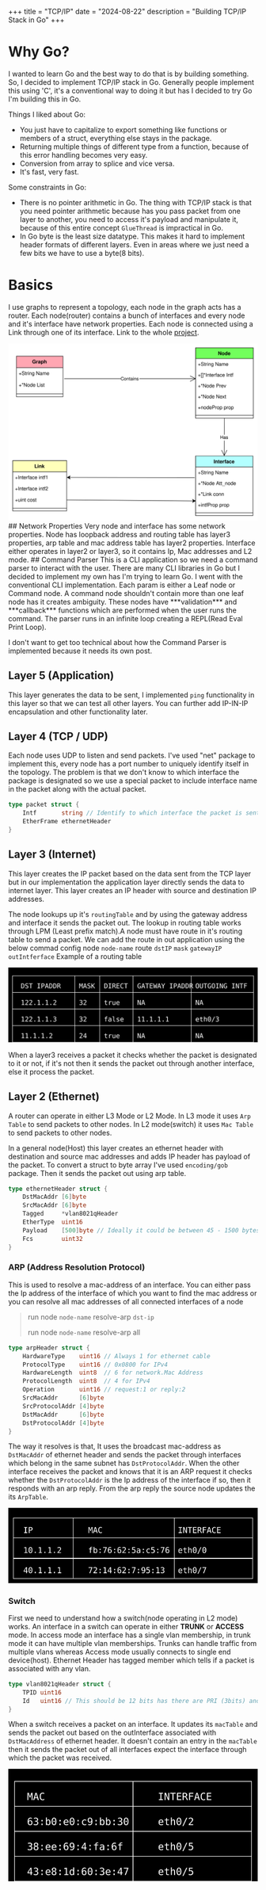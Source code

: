 +++
title = "TCP/IP"
date = "2024-08-22"
description = "Building TCP/IP Stack in Go"
+++ 

# Why Go?
I wanted to learn Go and the best way to do that is by building something. So, I decided to implement TCP/IP stack in Go. Generally people implement this using 'C', it's a conventional way to doing it but has I decided to try Go I'm building this in Go.

Things I liked about Go:
- You just have to capitalize to export something like functions or members of a struct, everything else stays in the package.
- Returning multiple things of different type from a function, because of this error handling becomes very easy.
- Conversion from array to splice and vice versa.
- It's fast, very fast.

Some constraints in Go:
- There is no pointer arithmetic in Go. The thing with TCP/IP stack is that you need pointer arithmetic because has you pass packet from one layer to another, you need to access it's payload and manipulate it, because of this entire concept `GlueThread` is impractical in Go.
- In Go byte is the least size datatype. This makes it hard to implement header formats of different layers. Even in areas where we just need a few bits we have to use a byte(8 bits).
# Basics
I use graphs to represent a topology, each node in the graph acts has a router. Each node(router) contains a bunch of interfaces and every node and it's interface have network properties. Each node is connected using a Link through one of its interface. 
Link to the whole <a href="https://github.com/gkarthikreddi/tcp/">project</a>.

<img class="svg" src="/class_diagram.svg" >
## Network Properties
Very node and interface has some network properties. Node has loopback address and routing table has layer3 properties, arp table and mac address table has layer2 properties. Interface either operates in layer2 or layer3, so it contains Ip, Mac addresses and L2 mode.
## Command Parser
This is a CLI application so we need a command parser to interact with the user. There are many CLI libraries in Go but I decided to implement my own has I'm trying to learn Go. I went with the conventional CLI implementation. Each param is either a Leaf node or Command node. A command node shouldn't contain more than one leaf node has it creates ambiguity. These nodes have ***validation*** and ***callback*** functions which are performed when the user runs the command. The parser runs in an infinite loop creating a REPL(Read Eval Print Loop).

I don't want to get too technical about how the Command Parser is implemented because it needs its own post.
## Layer 5 (Application)
This layer generates the data to be sent, I implemented `ping` functionality  in this layer so that we can test all other layers. You can further add IP-IN-IP encapsulation and other functionality later.
## Layer 4 (TCP / UDP)
Each node uses UDP to listen and send packets. I've used "net" package to implement this, every node has a port number to uniquely identify itself in the topology. The problem is that we don't know to which interface the package is designated so we use a special packet to include interface name in the packet along with the actual packet.
```go
type packet struct {
	Intf       string // Identify to which interface the packet is sent
	EtherFrame ethernetHeader
}
```
## Layer 3 (Internet)
This layer creates the IP packet based on the data sent from the TCP layer but in our implementation the application layer directly sends the data to internet layer. This layer creates an IP header with source and destination IP addresses.

The node lookups up it's `routingTable` and by using the gateway address and interface it sends the packet out. The lookup in routing table works through LPM (Least prefix match).A node must have route in it's routing table to send a packet. We can add the route in out application using the below commad
	config node `node-name` route `dstIP` `mask` `gatewayIP` `outIntferface`
Example of a routing table

<img class="svg" src="/rttable.svg" >

When a layer3 receives a packet it checks whether the packet is designated to it or not, if it's not then it sends the packet out through another interface, else it process the packet.
## Layer 2 (Ethernet)
A router can operate in either L3 Mode or L2 Mode. In L3 mode it uses `Arp Table` to send packets to other nodes. In L2 mode(switch) it uses `Mac Table` to send packets to other nodes.

In a general node(Host) this layer creates an ethernet header with destination and source mac addresses and adds IP header has payload of the packet. To convert a struct to byte array I've used `encoding/gob` package. Then it sends the packet out using arp table.
```go
type ethernetHeader struct {
	DstMacAddr [6]byte
	SrcMacAddr [6]byte
	Tagged     *vlan8021qHeader
	EtherType  uint16
	Payload    [500]byte // Ideally it could be between 45 - 1500 bytes
	Fcs        uint32
}
```
### ARP (Address Resolution Protocol)
This is used to resolve a mac-address of an interface. You can either pass the Ip address of the interface of which you want to find the mac address or you can resolve all mac addresses of all connected interfaces of a node
> run node `node-name` resolve-arp `dst-ip`
> 
> run node `node-name` resolve-arp all
```go
type arpHeader struct {
	HardwareType    uint16 // Always 1 for ethernet cable
	ProtocolType    uint16 // 0x0800 for IPv4
	HardwareLength  uint8  // 6 for network.Mac Address
	ProtocolLength  uint8  // 4 for IPv4
	Operation       uint16 // request:1 or reply:2
	SrcMacAddr      [6]byte
	SrcProtocolAddr [4]byte
	DstMacAddr      [6]byte
	DstProtocolAddr [4]byte
}
```
The way it resolves is that, It uses the broadcast mac-address as `DstMacAddr` of ethernet header and sends the packet through interfaces which belong in the same subnet has `DstProtocolAddr`.  When the other interface receives the packet and knows that it is an ARP request it checks whether the `DstProtocolAddr` is the Ip address of the interface if so, then it responds with an arp reply. From the arp reply the source node updates the its `ArpTable`.

<img class="svg" src="/arptable.svg" >

### Switch
First we need to understand how a switch(node operating in L2 mode) works. An interface in a switch can operate in either **TRUNK** or **ACCESS** mode. In access mode an interface has a single vlan membership, in trunk mode it can have multiple vlan memberships. Trunks can handle traffic from multiple vlans whereas Access mode usually connects to single end device(host). Ethernet Header has tagged member which tells if a packet is associated with any vlan.
```go
type vlan8021qHeader struct {
	TPID uint16
	Id   uint16 // This should be 12 bits has there are PRI (3bits) and CFI (1bits)
}
```
When a switch receives a packet on an interface. It updates its `macTable` and sends the packet out based on the outInterface associated with `DstMacAddress` of ethernet header. It doesn't contain an entry in the `macTable` then it sends the packet out of all interfaces expect the interface through which the packet was received.

<img class="svg" src="/mactable.svg" >
